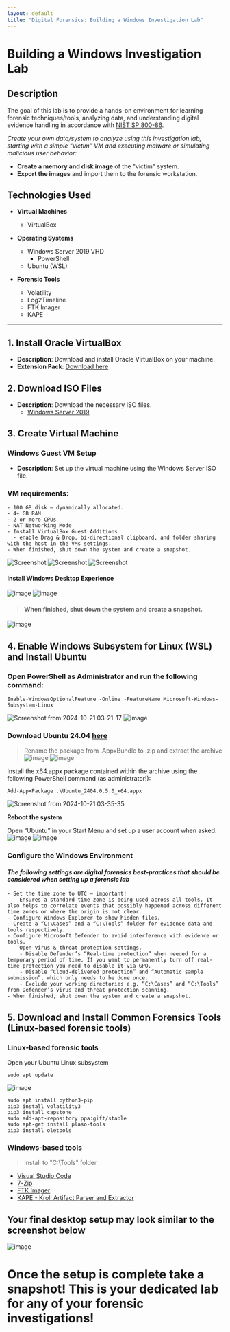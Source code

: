 ```yaml
---
layout: default
title: "Digital Forensics: Building a Windows Investigation Lab"
---
```


# Building a Windows Investigation Lab

## Description
The goal of this lab is to provide a hands-on environment for learning forensic techniques/tools, analyzing data, and understanding digital evidence handling in accordance with [NIST SP 800-86](https://nvlpubs.nist.gov/nistpubs/legacy/sp/nistspecialpublication800-86.pdf).

_Create your own data/system to analyze using this investigation lab, starting with a simple “victim” VM and executing malware or simulating malicious user behavior:_
  - **Create a memory and disk image** of the "victim" system.
  - **Export the images** and import them to the forensic workstation.

## Technologies Used
- **Virtual Machines**
  - VirtualBox

- **Operating Systems**
  - Windows Server 2019 VHD
    - PowerShell
  - Ubuntu (WSL)
 
- **Forensic Tools**
  - Volatility
  - Log2Timeline
  - FTK Imager
  - KAPE

 * * *
## 1. Install Oracle VirtualBox
- **Description**: Download and install Oracle VirtualBox on your machine.
- **Extension Pack**: [Download here](https://www.virtualbox.org/)

## 2. Download ISO Files
- **Description**: Download the necessary ISO files.
  - [Windows Server 2019](https://www.microsoft.com/en-us/evalcenter/evaluate-windows-server-2019)

## 3. Create Virtual Machine

### Windows Guest VM Setup
- **Description**: Set up the virtual machine using the Windows Server ISO file.

### VM requirements:
    - 100 GB disk – dynamically allocated.
    - 4+ GB RAM
    - 2 or more CPUs
    - NAT Networking Mode
    - Install VirtualBox Guest Additions
      - enable Drag & Drop, bi-directional clipboard, and folder sharing with the host in the VMs settings.
    - When finished, shut down the system and create a snapshot.
![Screenshot](https://github.com/melv618/melv618.github.io/blob/main/blogposts/images/windowsforensicslab/Screenshot%20from%202024-10-21%2002-54-06.png?raw=true)
![Screenshot](https://github.com/melv618/melv618.github.io/blob/main/blogposts/images/windowsforensicslab/Screenshot%20from%202024-10-21%2002-54-13.png?raw=true)
![Screenshot](https://github.com/melv618/melv618.github.io/blob/main/blogposts/images/windowsforensicslab/Screenshot%20from%202024-10-21%2002-54-58.png?raw=true)
  #### Install Windows Desktop Experience
  ![image](https://github.com/user-attachments/assets/862ff522-6c76-448e-b6b8-2e415740dd61)
  ![image](https://github.com/user-attachments/assets/a918d5a1-95e2-4e86-a5ac-6fc8b9f9e6d7)

  > #### When finished, shut down the system and create a snapshot.
  ![image](https://github.com/user-attachments/assets/40f7340f-e534-4e78-a7be-e057d1bfc897)

## 4. Enable Windows Subsystem for Linux (WSL) and Install Ubuntu

### Open PowerShell as Administrator and run the following command:
```
Enable-WindowsOptionalFeature -Online -FeatureName Microsoft-Windows-Subsystem-Linux
```
![Screenshot from 2024-10-21 03-21-17](https://github.com/user-attachments/assets/a50aeb40-04a9-4a1e-842a-ef87e92fa12a)
![image](https://github.com/user-attachments/assets/85ec60b5-cffc-4d70-809b-f938bdad2218)

### Download Ubuntu 24.04 [here](https://wslstorestorage.blob.core.windows.net/wslblob/Ubuntu2404-240425.AppxBundle)
  > Rename the package from .AppxBundle to .zip and extract the archive
  ![image](https://github.com/user-attachments/assets/6969678d-0e40-42c6-a61c-2114fbc7a58e) 
  ![image](https://github.com/user-attachments/assets/230af256-097b-453d-8dd2-dc010c4eb12b)

  Install the x64.appx package contained within the archive using the following PowerShell command (as administrator!):
  ```
  Add-AppxPackage .\Ubuntu_2404.0.5.0_x64.appx
  ```
 ![Screenshot from 2024-10-21 03-35-35](https://github.com/user-attachments/assets/e2b77f4f-89ee-4d82-8d03-347f9790208f)

  **Reboot the system**
  
  Open “Ubuntu” in your Start Menu and set up a user account when asked.
  ![image](https://github.com/user-attachments/assets/95c079a1-3873-4272-9710-4ea7b4c90ee1)
  ![image](https://github.com/user-attachments/assets/6ca44890-1ebc-403c-ae6f-ca1d0946a18a)

### Configure the Windows Environment
#### *The following settings are digital forensics best-practices that should be considered when setting up a forensic lab*
    - Set the time zone to UTC – important! 
      - Ensures a standard time zone is being used across all tools. It also helps to correlate events that possibly happened across different time zones or where the origin is not clear. 
    - Configure Windows Explorer to show hidden files.
    - Create a “C:\Cases” and a “C:\Tools” folder for evidence data and tools respectively.
    - Configure Microsoft Defender to avoid interference with evidence or tools. 
      - Open Virus & threat protection settings.
        - Disable Defender’s “Real-time protection” when needed for a temporary period of time. If you want to permanently turn off real-time protection you need to disable it via GPO.
        - Disable “Cloud-delivered protection” and “Automatic sample submission”, which only needs to be done once.
        - Exclude your working directories e.g. “C:\Cases” and “C:\Tools” from Defender’s virus and threat protection scanning.
    - When finished, shut down the system and create a snapshot.

## 5. Download and Install Common Forensics Tools (Linux-based forensic tools)

### Linux-based forensic tools
  Open your Ubuntu Linux subsystem
```
sudo apt update
```
  ![image](https://github.com/user-attachments/assets/8c8f5623-d44a-4bff-bb85-50120cf6ae36)
```
sudo apt install python3-pip
pip3 install volatility3
pip3 install capstone
sudo add-apt-repository ppa:gift/stable
sudo apt-get install plaso-tools
pip3 install oletools
```
### Windows-based tools
> Install to "C:\Tools" folder
- [Visual Studio Code](https://code.visualstudio.com/download)
- [7-Zip](https://www.7-zip.org/download.html)
- [FTK Imager](https://accessdata.com/product-download/ftk-imager-version-4-5)
- [KAPE - Kroll Artifact Parser and Extractor](https://www.kroll.com/en/services/cyber-risk/incident-response-litigation-support/kroll-artifact-parser-extractor-kape)

## Your final desktop setup may look similar to the screenshot below
![image](https://github.com/user-attachments/assets/e363e1a1-77b7-490a-a4f5-672c5523a522)


# Once the setup is complete take a snapshot! This is your dedicated lab for any of your forensic investigations!
